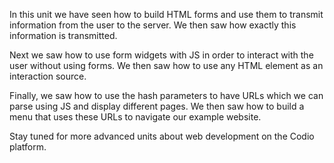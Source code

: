 In this unit we have seen how to build HTML forms and use them to transmit information from the user to the server. We then saw how exactly this information is transmitted.

Next we saw how to use form widgets with JS in order to interact with the user without using forms. We then saw how to use any HTML element as an interaction source.

Finally, we saw how to use the hash parameters to have URLs which we can parse using JS and display different pages. We then saw how to build a menu that uses these URLs to navigate our example website.

Stay tuned for more advanced units about web development on the Codio platform.